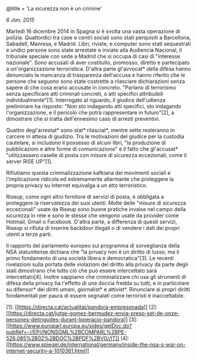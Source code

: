 @title = 'La sicurezza non è un crimine'

_6 Jan, 2015_

Martedì 16 dicembre 2014 in Spagna si è svolta una vasta operazione di polizia. Quattordici tra case e centri sociali sono stati perquisiti a Barcellona, Sabadell, Manresa, e Madrid. Libri, riviste, e computer sono stati sequestrati e undici persone sono state arrestate e inviate alla Audiencia Nacional, il tribunale speciale con sede a Madrid che si occupa di casi di "interesse nazionale". Sono accusati di aver costituito, promosso, diretto e partecipato a un'organizzazione terroristica. D'altra parte gl'avvocat* della difesa hanno denunciato la mancanza di trasparenza dell'accusa e hanno riferito che le persone che seguono  sono state costrette a rilasciare dichiarazioni senza sapere di che cosa erano accusate in concreto. "Parlano di terrorismo senza specificare atti criminali concreti, o atti specifici attribuibili individualmente"\[1\]. Interrogato al riguardo, il giudice dell'udienza preliminare ha risposto: "Non sto indagando atti specifici, sto indagando l'organizzazione, e il pericolo che potrà rappresentare in futuro"\[2\], a dimostrare che si tratta dell'ennesimo caso di arresti preventivi.

Quattro degl'arrestat* sono stat* rilasciat*, mentre sette resteranno in carcere in attesa di giudizio. Tra le motivazioni del giudice per la custodia cautelare, si includono il possesso di alcuni libri, "la produzione di pubblicazioni e altre forme di comunicazione" e il fatto che gl'accusat* "utilizzassero caselle di posta con misure di sicurezza eccezionali, come il server RISE UP"\[1\].

Rifiutiamo questa criminalizzazione kafkiana dei movimenti sociali e l'implicazione ridicola ed estremamente allarmante che proteggere la propria privacy su Internet equivalga a un atto terroristico.

Riseup, come ogni altro fornitore di servizi di posta, è obbligata a proteggere la riservatezza dei suoi utenti. Molte delle "misure di sicurezza eccezionali" usate da Riseup sono  buone pratiche invalse nel campo della sicurezza in rete e sono le stesse che vengono usate da provider come Hotmail, Gmail o Facebook. D'altra parte, a differenza di questi servizi, Riseup si rifiuta di inserire backdoor illegali o di vendere i dati dei propri utenti a terze parti.

Il rapporto del parlamento europeo sul programma di sorveglianza della NSA statunitense dichiara che "la privacy non è un diritto di lusso, ma il primo fondamento di una società libera e democratica"\[3\]. Le recenti rivelazioni sulla portata delle violazioni del diritto alla privacy da parte degli stati dimostrano che tutto ciò che può essere intercettato sarà intercettato\[4\]. Inoltre sappiamo che criminalizzare chi usa gli strumenti di difesa della privacy ha l'effetto di una doccia fredda su tutti, e in particolare su difensor* dei diritti umani, giornalist* e attivist*. Rinunciare ai propri diritti fondamentali per paura di essere segnalati come terroristi è inaccettabile.

\[1\]: [[https://directa.cat/actualitat/pandora-empresonada]]
\[2\]: [[https://directa.cat/jutge-gomez-bermudez-envia-preso-set-de-onze-persones-detingudes-durant-loperacio-pandora]]
\[3\]: [[https://www.europarl.europa.eu/sides/getDoc.do?pubRef=-//EP//NONSGML%2BCOMPARL%2BPE-526.085%2B02%2BDOC%2BPDF%2BV0//IT]]
\[4\]: [[https://www.spiegel.de/international/germany/inside-the-nsa-s-war-on-internet-security-a-1010361.html]]

